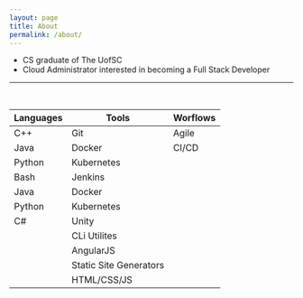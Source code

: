 ```yaml
---
layout: page
title: About
permalink: /about/
---
```

- CS graduate of The UofSC
- Cloud Administrator interested in becoming a Full Stack Developer

---

<br>

|Languages |Tools       |Worflows |
|----------|------------|-------|
|C++       |Git         |Agile  |
|Java      |Docker      |CI/CD  |
|Python    |Kubernetes  |       |
|Bash      |Jenkins     |       |
|Java      |Docker      |       |
|Python    |Kubernetes  |       |
|C#        |Unity       |       |
|          |CLi Utilites|       |
|          |AngularJS   |       |
|          |Static Site Generators|
|          |HTML/CSS/JS |       |
